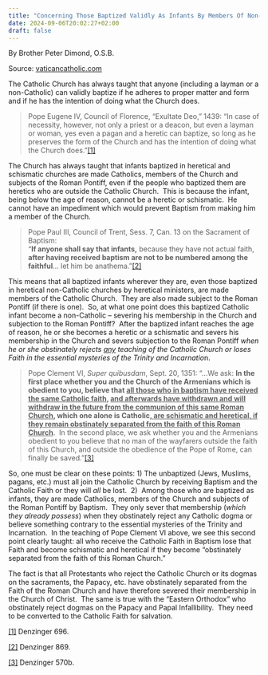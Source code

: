 ```yaml
---
title: "Concerning Those Baptized Validly As Infants By Members Of Non-Catholic Sects"
date: 2024-09-06T20:02:27+02:00
draft: false
---
```



By Brother Peter Dimond, O.S.B.

Source: [vaticancatholic.com](https://vaticancatholic.com/those-baptized-validly-as-infants-by-non-catholics/)


<p>The Catholic Church has always taught that anyone (including a layman or a non-Catholic) can validly baptize if he adheres to proper matter and form and if he has the intention of doing what the Church does.</p>

<blockquote>
<p>Pope Eugene IV, Council of Florence, “Exultate Deo,” 1439: “In case of necessity, however, not only a priest or a deacon, but even a layman or woman, yes even a pagan and a heretic can baptize, so long as he preserves the form of the Church and has the intention of doing what the Church does.”<a href="#_edn1" name="_ednref1">[1]</a></p>
</blockquote>
<p>The Church has always taught that infants baptized in heretical and schismatic churches are made Catholics, members of the Church and subjects of the Roman Pontiff, even if the people who baptized them are heretics who are outside the Catholic Church.  This is because the infant, being below the age of reason, cannot be a heretic or schismatic.  He cannot have an impediment which would prevent Baptism from making him a member of the Church.</p>
<blockquote>
<p>Pope Paul III, Council of Trent, Sess. 7, Can. 13 on the Sacrament of Baptism:<br />“<strong>If anyone shall say that infants,</strong> because they have not actual faith, <strong>after having received baptism are not to be numbered among the faithful</strong>… let him be anathema.”<a href="#_edn2" name="_ednref2">[2]</a></p>
</blockquote>
<p>This means that all baptized infants wherever they are, even those baptized in heretical non-Catholic churches by heretical ministers, are made members of the Catholic Church.  They are also made subject to the Roman Pontiff (if there is one).  So, at what one point does this baptized Catholic infant become a non-Catholic – severing his membership in the Church and subjection to the Roman Pontiff?  After the baptized infant reaches the age of reason, he or she becomes a heretic or a schismatic and severs his membership in the Church and severs subjection to the Roman Pontiff <em>when he or she obstinately rejects <u>any</u> teaching of the Catholic Church or loses Faith in the essential mysteries of the Trinity and Incarnatio</em>n.</p>
<blockquote>
<p>Pope Clement VI, <em>Super quibusdam</em>, Sept. 20, 1351: “…We ask: <strong>In the first place whether you and the Church of the Armenians which is obedient to you, believe that <u>all those who in baptism have received the same Catholic faith</u>, <u>and afterwards have withdrawn and will withdraw in the future from the communion of this same Roman Church</u>, which one alone is Catholic,<u> are schismatic and heretical, if they remain obstinately separated from the faith of this Roman Church</u></strong>.  In the second place, we ask whether you and the Armenians obedient to you believe that no man of the wayfarers outside the faith of this Church, and outside the obedience of the Pope of Rome, can finally be saved.”<a href="#_edn3" name="_ednref3">[3]</a></p>
</blockquote>
<p>So, one must be clear on these points: 1) The unbaptized (Jews, Muslims, pagans, etc.) must all join the Catholic Church by receiving Baptism and the Catholic Faith or they will <em>all</em> be lost.  2)  Among those who are baptized as infants, they are made Catholics, members of the Church and subjects of the Roman Pontiff by Baptism.  They only sever that membership (<em>which they already possess</em>) when they obstinately reject any Catholic dogma or believe something contrary to the essential mysteries of the Trinity and Incarnation.  In the teaching of Pope Clement VI above, we see this second point clearly taught: all who receive the Catholic Faith in Baptism lose that Faith and become schismatic and heretical if they become “obstinately separated from the faith of this Roman Church.” </p>
<p>The fact is that all Protestants who reject the Catholic Church or its dogmas on the sacraments, the Papacy, etc. have obstinately separated from the Faith of the Roman Church and have therefore severed their membership in the Church of Christ.  The same is true with the “Eastern Orthodox” who obstinately reject dogmas on the Papacy and Papal Infallibility.  They need to be converted to the Catholic Faith for salvation.</p>

<div class="footnotes">
<div>
<p><a href="#_ednref1" name="_edn1">[1]</a> Denzinger 696.</p>
</div>
<div>
<p><a href="#_ednref2" name="_edn2">[2]</a> Denzinger 869.</p>
</div>
<div>
<p><a href="#_ednref3" name="_edn3">[3]</a> Denzinger 570b.</p>
</div>
</div>
</div>
